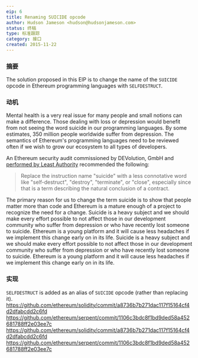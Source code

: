 ```yaml
---
eip: 6
title: Renaming SUICIDE opcode
author: Hudson Jameson <hudson@hudsonjameson.com>
status: 终稿
type: 标准跟踪
category: 接口
created: 2015-11-22
---
```


### 摘要
The solution proposed in this EIP is to change the name of the `SUICIDE` opcode in Ethereum programming languages with `SELFDESTRUCT`.

### 动机
Mental health is a very real issue for many people and small notions can make a difference. Those dealing with loss or depression would benefit from not seeing the word suicide in our programming languages. By some estimates, 350 million people worldwide suffer from depression. The semantics of Ethereum's programming languages need to be reviewed often if we wish to grow our ecosystem to all types of developers.

An Ethereum security audit commissioned by DEVolution, GmbH and [performed by Least Authority](https://github.com/LeastAuthority/ethereum-analyses/blob/master/README.md) recommended the following:
> Replace the instruction name "suicide" with a less connotative word like "self-destruct", "destroy", "terminate", or "close", especially since that is a term describing the natural conclusion of a contract.

The primary reason for us to change the term suicide is to show that people matter more than code and Ethereum is a mature enough of a project to recognize the need for a change. Suicide is a heavy subject and we should make every effort possible to not affect those in our development community who suffer from depression or who have recently lost someone to suicide. Ethereum is a young platform and it will cause less headaches if we implement this change early on in its life. Suicide is a heavy subject and we should make every effort possible to not affect those in our development community who suffer from depression or who have recently lost someone to suicide. Ethereum is a young platform and it will cause less headaches if we implement this change early on in its life.

### 实现
`SELFDESTRUCT` is added as an alias of `SUICIDE` opcode (rather than replacing it). https://github.com/ethereum/solidity/commit/a8736b7b271dac117f15164cf4d2dfabcdd2c6fd https://github.com/ethereum/serpent/commit/1106c3bdc8f1bd9ded58a452681788ff2e03ee7c https://github.com/ethereum/solidity/commit/a8736b7b271dac117f15164cf4d2dfabcdd2c6fd https://github.com/ethereum/serpent/commit/1106c3bdc8f1bd9ded58a452681788ff2e03ee7c
